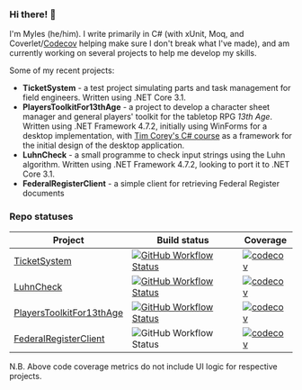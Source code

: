 ### Hi there! 👋

I'm Myles (he/him). I write primarily in C# (with xUnit, Moq, and Coverlet/[Codecov](https://codecov.io/gh/MylesFTOP) helping make sure I don't break what I've made), and am currently working on several projects to help me develop my skills.

Some of my recent projects:
* **TicketSystem** - a test project simulating parts and task management for field engineers. Written using .NET Core 3.1.
* **PlayersToolkitFor13thAge** - a project to develop a character sheet manager and general players' toolkit for the tabletop RPG _13th Age_. Written using .NET Framework 4.7.2, initially using WinForms for a desktop implementation, with [Tim Corey's C# course](https://youtu.be/wfWxdh-_k_4) as a framework for the initial design of the desktop application.
* **LuhnCheck** - a small programme to check input strings using the Luhn algorithm. Written using .NET Framework 4.7.2, looking to port it to .NET Core 3.1.
* **FederalRegisterClient** - a simple client for retrieving Federal Register documents

### Repo statuses
| Project                  | Build status             | Coverage                 |
|--------------------------|--------------------------|--------------------------|
| [TicketSystem](https://github.com/MylesFTOP/TicketSystem)                        | [![GitHub Workflow Status](https://img.shields.io/github/workflow/status/MylesFTOP/TicketSystem/.NET%20Core)](https://github.com/MylesFTOP/TicketSystem/actions)             | [![codecov](https://codecov.io/gh/MylesFTOP/TicketSystem/branch/master/graph/badge.svg)](https://codecov.io/gh/MylesFTOP/TicketSystem)                         |
| [LuhnCheck](https://github.com/MylesFTOP/LuhnCheck)                              | [![GitHub Workflow Status](https://img.shields.io/github/workflow/status/MylesFTOP/LuhnCheck/.NET%20Core)](https://github.com/MylesFTOP/LuhnCheck/actions)                | [![codecov](https://codecov.io/gh/MylesFTOP/LuhnCheck/branch/master/graph/badge.svg)](https://codecov.io/gh/MylesFTOP/LuhnCheck)                                |
| [PlayersToolkitFor13thAge](https://github.com/MylesFTOP/PlayersToolkitFor13thAge) | [![GitHub Workflow Status](https://img.shields.io/github/workflow/status/MylesFTOP/PlayersToolkitFor13thAge/.NET%20Core)](https://github.com/MylesFTOP/PlayersToolkitFor13thAge/actions) | [![codecov](https://codecov.io/gh/MylesFTOP/PlayersToolkitFor13thAge/branch/master/graph/badge.svg)](https://codecov.io/gh/MylesFTOP/PlayersToolkitFor13thAge)  |
| [FederalRegisterClient](https://github.com/MylesFTOP/FederalRegisterClient)       | ![GitHub Workflow Status](https://img.shields.io/github/workflow/status/MylesFTOP/FederalRegisterClient/.NET%20Core) | [![codecov](https://codecov.io/gh/MylesFTOP/FederalRegisterClient/branch/main/graph/badge.svg)](https://codecov.io/gh/MylesFTOP/FederalRegisterClient) |

N.B. Above code coverage metrics do not include UI logic for respective projects.

<!--
**MylesFTOP/MylesFTOP** is a ✨ _special_ ✨ repository because its `README.md` (this file) appears on your GitHub profile.

Here are some ideas to get you started:

- 🔭 I’m currently working on ...
- 🌱 I’m currently learning ...
- 👯 I’m looking to collaborate on ...
- 🤔 I’m looking for help with ...
- 💬 Ask me about ...
- 📫 How to reach me: ...
- 😄 Pronouns: He/him
- ⚡ Fun fact: ...
-->
